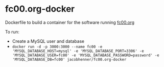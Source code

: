 # fc00.org-docker

Dockerfile to build a container for the software running [fc00.org](https://github.com/zielmicha/fc00.org)

To run:
* Create a MySQL user and database
* `docker run -d -p 3000:3000 --name fc00 -e 'MYSQL_DATABASE_HOST=mysql' -e 'MYSQL_DATABASE_PORT=3306' -e 'MYSQL_DATABASE_USER=fc00' -e 'MYSQL_DATABASE_PASSWORD=password' -e 'MYSQL_DATABASE_DB=fc00' jacobhenner/fc00.org-docker `
